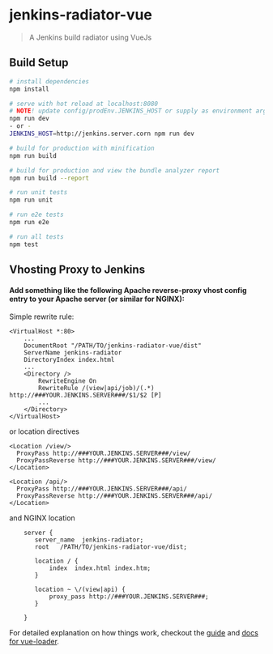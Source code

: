 # jenkins-radiator-vue

> A Jenkins build radiator using VueJs

## Build Setup

``` bash
# install dependencies
npm install

# serve with hot reload at localhost:8080
# NOTE! update config/prodEnv.JENKINS_HOST or supply as environment argument
npm run dev
- or -
JENKINS_HOST=http://jenkins.server.corn npm run dev

# build for production with minification
npm run build

# build for production and view the bundle analyzer report
npm run build --report

# run unit tests
npm run unit

# run e2e tests
npm run e2e

# run all tests
npm test
```

## Vhosting Proxy to Jenkins
#### Add something like the following Apache reverse-proxy vhost config entry to your Apache server (or similar for NGINX):

Simple rewrite rule:

```
<VirtualHost *:80>
	...
	DocumentRoot "/PATH/TO/jenkins-radiator-vue/dist"
	ServerName jenkins-radiator
	DirectoryIndex index.html
	...
	<Directory />    
		RewriteEngine On
		RewriteRule /(view|api/job)/(.*) http://###YOUR.JENKINS.SERVER###/$1/$2 [P]
		...
	</Directory>
</VirtualHost>
```

or location directives

```
<Location /view/>
  ProxyPass http://###YOUR.JENKINS.SERVER###/view/
  ProxyPassReverse http://###YOUR.JENKINS.SERVER###/view/
</Location>

<Location /api/>
  ProxyPass http://###YOUR.JENKINS.SERVER###/api/
  ProxyPassReverse http://###YOUR.JENKINS.SERVER###/api/
</Location>
```

and NGINX location
```
    server {
       server_name  jenkins-radiator;
       root   /PATH/TO/jenkins-radiator-vue/dist;
        
       location / {
           index  index.html index.htm;
       }

       location ~ \/(view|api) {
           proxy_pass http://###YOUR.JENKINS.SERVER###;
       }

    }
```
For detailed explanation on how things work, checkout the [guide](http://vuejs-templates.github.io/webpack/) and [docs for vue-loader](http://vuejs.github.io/vue-loader).

